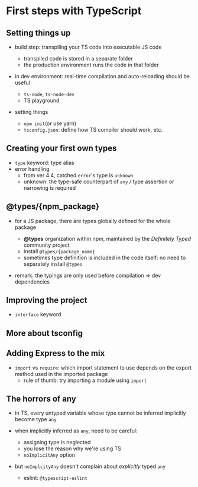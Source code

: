 # First steps with TypeScript

## Setting things up
- build step: transpiling your TS code into executable JS code
  - transpiled code is stored in a separate folder
  - the production environment runs the code in that folder

- in dev environment: real-time compilation and auto-reloading should be useful
  - `ts-node`, `ts-node-dev`
  - TS playground

- setting things
  - `npm init`(or use yarn)
  - `tsconfig.json`: define how TS compiler should work, etc.

## Creating your first own types
- `type` keyword: type alias
- error handling
  - from ver 4.4, catched `error`'s type is `unknown`
  - unknown: the type-safe counterpart of `any` / type assertion or narrowing is required

## @types/{npm_package}
- for a JS package, there are types globally defined for the whole package
  - **@types** organization within npm, maintained by the *Definitely Typed* community project
  - install `@types/{package_name}`
  - sometimes type definition is included in the code itself: no need to separately install `@types`

- remark: the typings are only used before compilation => dev dependencies

## Improving the project
- `interface` keyword

## More about tsconfig

## Adding Express to the mix
- `import` vs `require`: which import statement to use depends on the export method used in the imported package
  - rule of thumb: try importing a module using `import`

## The horrors of any
- in TS, every untyped variable whose type cannot be inferred implicitly become type `any`
- when implicitly inferred as `any`, need to be careful:
  - assigning type is neglected
  - you lose the reason why we're using TS
  - `noImplicitAny` option

- but `noImplcityAny` doesn't complain about *explicitly* typed `any`
  - eslint: `@typescript-eslint`

